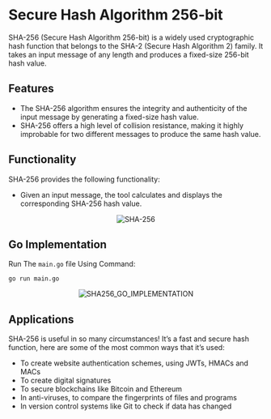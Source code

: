 # Secure Hash Algorithm 256-bit

SHA-256 (Secure Hash Algorithm 256-bit) is a widely used cryptographic hash function that belongs to the SHA-2 (Secure Hash Algorithm 2) family. It takes an input message of any length and produces a fixed-size 256-bit hash value.

## Features

- The SHA-256 algorithm ensures the integrity and authenticity of the input message by generating a fixed-size hash value.
- SHA-256 offers a high level of collision resistance, making it highly improbable for two different messages to produce the same hash value.

## Functionality

SHA-256 provides the following functionality:

- Given an input message, the tool calculates and displays the corresponding SHA-256 hash value.

<div align="center">

![SHA-256](https://www.linkpicture.com/q/1_47.webp)

</div>

## Go Implementation

Run The `main.go` file Using Command:

```
go run main.go
```

<div align="center">

![SHA256_GO_IMPLEMENTATION](https://www.linkpicture.com/q/3_33.png)

</div>

## Applications
SHA-256 is useful in so many circumstances! It’s a fast and secure hash function, here are some of the most common ways that it’s used:

- To create website authentication schemes, using JWTs, HMACs and MACs
- To create digital signatures
- To secure blockchains like Bitcoin and Ethereum
- In anti-viruses, to compare the fingerprints of files and programs
- In version control systems like Git to check if data has changed
